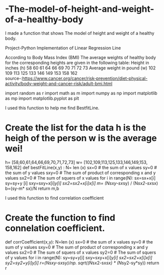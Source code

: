 # -The-model-of-height-and-weight-of-a-healthy-body
I made a function that shows The model of height and weight of a healthy body. 

Project-Python Implementation of Linear Regression Line

According to Body Mass Index (BMI) The average weights of healthy body for the corresponding heights are given in the following table:
Height in inches (h)
58
60
61
64
66
69
70
71
72
73
Average weight in pound (w)
102
109
113
125
133
146
149
153
158
162
source-:https://www.cancer.org/cancer/risk-prevention/diet-physical-activity/body-weight-and-cancer-risk/adult-bmi.html

import random as r 
import math as m 
import numpy as np 
import matplotlib as mp 
import matplotlib.pyplot as plt


I used this function to help me find BestfitLine.

# Create the list for the data h is the heigh of the person w is the average wei!
h= [58,60,61,64,66,69,70,71,72,73] 
w= [102,109,113,125,133,146,149,153, 158,162]
def bestFitLine(x,y) : 
    N= len (x) 
    sx=0 # the sum of x values 
    sy=0 # the sum of y values 
    sxy=0 # The sum of product of corresponding x and y values 
    sx2=0 # The sum of squers of x values 
    for i in range(N):
        sx=sx+x[i]
        sy=sy+y [i]
        sxy=sxy+x[i]*y[i] 
        sx2=sx2+x[i]*x[i]
    m= (N*sxy-sx*sy) / (N*sx2-sx*sx) 
    b=(sy-m* sx)/N 
    return m,b  


I used this function to find correlation coefficient

# Create the function to find connelation coefficient.
def corrCoefficient(x,y):
    N=len (x) 
    sx=0 # the sum of x values 
    sy=0 # the sum of y values
    sxy=0 # The sum of product of corresponding x and y values 
    sx2=0 # The sum of squers of x values
    sy2=0 # The sum of squers of y values 
    for i in range(N):
        sy=sy+y[i]
        sxy=sxy+x[i]*y[i] 
        sx2=sx2+x[i]*x[i]
        sy2=sy2+y[i]*y[i] 
        r=(N*sxy-sx*sy)/np. sqrt((N*sx2-sx*sx) * (N*sy2-sy*sy)) 
        return r
